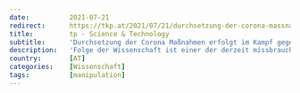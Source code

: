 ```yaml
---
date:          2021-07-21
redirect:      https://tkp.at/2021/07/21/durchsetzung-der-corona-massnahmen-erfolgt-im-kampf-gegen-wissenschaft/
title:         tp - Science & Technology
subtitle:      'Durchsetzung der Corona Maßnahmen erfolgt im Kampf gegen Wissenschaft'
description:   'Folge der Wissenschaft ist einer der derzeit missbrauchten Slogans. Gemeint ist aber tatsächlich, man möge dem folgen, was internationale Gesundheitsorganisationen und nationale Gesundheitsbehörden verkünden, auch wenn dies dem Lehrbuch und aktuellen wissenschaftlichen Studien widerspricht. Diese Vorgänge lassen sich gut an Beispielen beweisen. Jüngstes Beispiel dafür sind die beiden zurückgezogenen Studien von Harald Walach et al. …'
country:       [AT]
categories:    [Wissenschaft]
tags:          [manipulation]
---
```

